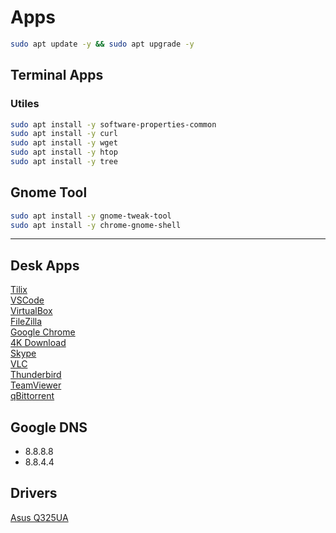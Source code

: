 # Apps

```BASH
sudo apt update -y && sudo apt upgrade -y
```

## Terminal Apps

### Utiles
```BASH
sudo apt install -y software-properties-common
sudo apt install -y curl
sudo apt install -y wget
sudo apt install -y htop
sudo apt install -y tree
```

## Gnome Tool
```BASH
sudo apt install -y gnome-tweak-tool
sudo apt install -y chrome-gnome-shell
```
---

## Desk Apps
[Tilix](https://gnunn1.github.io/tilix-web/)  
[VSCode](https://code.visualstudio.com/)  
[VirtualBox](https://www.virtualbox.org/)  
[FileZilla](https://filezilla-project.org/)  
[Google Chrome](https://www.google.com/intl/es/chrome/)  
[4K Download](https://www.4kdownload.com/es/)  
[Skype](https://www.skype.com/es/)  
[VLC](https://www.videolan.org/index.es.html)  
[Thunderbird](https://www.thunderbird.net/es-ES/)  
[TeamViewer](https://www.teamviewer.com/es-mx/)  
[qBittorrent](https://www.qbittorrent.org/)  

## Google DNS
- 8.8.8.8
- 8.8.4.4

## Drivers
[Asus Q325UA](https://www.asus.com/supportonly/Q325UA/HelpDesk_Download/)  
